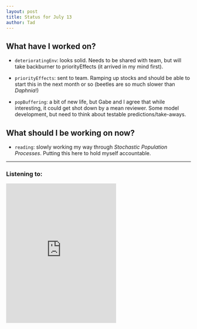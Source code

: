 ```yaml
---
layout: post
title: Status for July 13
author: Tad
---
```


## What have I worked on?

* `deterioratingEnv`: looks solid. Needs to be shared with team, but will take backburner to priorityEffects (it arrived in my mind first).

* `priorityEffects`: sent to team. Ramping up stocks and should be able to start this in the next month or so (beetles are so much slower than _Daphnia_!)

* `popBuffering`: a bit of new life, but Gabe and I agree that while interesting, it could get shot down by a mean reviewer. Some model development, but need to think about testable predictions/take-aways.




## What should I be working on now?


* `reading`: slowly working my way through _Stochastic Population Processes_. Putting this here to hold myself accountable.





---

### Listening to:
<iframe src="https://embed.spotify.com/?uri=spotify%3Atrack%3A1Wj3Fo61sB6AEnRsc5enZU" width="300" height="380" frameborder="0" allowtransparency="true"></iframe>
 <i class='fa fa-code' style='color:pink'></i>
